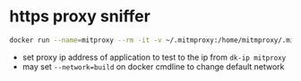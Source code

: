 # https proxy sniffer

```sh
docker run --name=mitproxy --rm -it -v ~/.mitmproxy:/home/mitmproxy/.mitmproxy -p 8080:8080 mitmproxy/mitmproxy
```

- set proxy ip address of application to test to the ip from `dk-ip mitproxy`
- may set `--network=build` on docker cmdline to change default network
